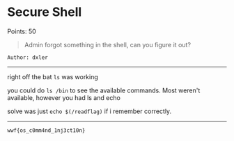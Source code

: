 # Secure Shell

Points: 50

> Admin forgot something in the shell, can you figure it out?

`Author: dxler`

---

right off the bat `ls` was working

you could do `ls /bin` to see the available commands. Most weren't available, however
you had ls and echo

solve was just `echo $(/readflag)` if i remember correctly.

---

```sh
wwf{os_c0mm4nd_1nj3ct10n}
```
